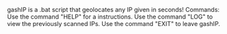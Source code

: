 gashIP is a .bat script that geolocates any IP given in seconds!
Commands:
Use the command "HELP" for a instructions.
Use the command "LOG" to view the previously scanned IPs.
Use the command "EXIT" to leave gashIP.
